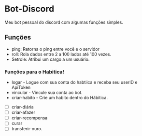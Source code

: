 # Bot-Discord

Meu bot pessoal do discord com algumas funções simples.

## Funções

- ping: Retorna o ping entre você e o servidor
- roll: Rola dados entre 2 a 100 lados até 100 vezes.
- Setrole: Atribui um cargo a um usuário.

### Funções para o Habitica!

- logar - Logue com sua conta do habtiica e receba seu userID e ApiToken
- vincular - Vincule sua conta ao bot.
- criar-habito - Crie um habito dentro do Hábitica.
- [ ] criar-diária
- [ ] criar-afazer
- [ ] criar-recompensa
- [ ] curar
- [ ] transferir-ouro.
